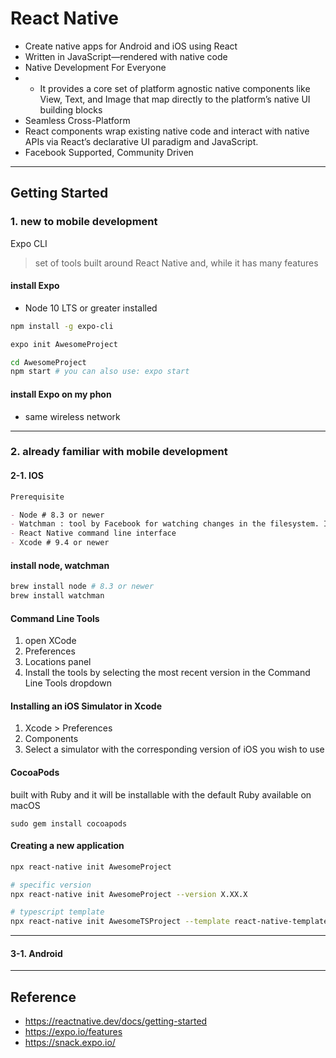 # React Native

- Create native apps for Android and iOS using React
- Written in JavaScript—rendered with native code
- Native Development For Everyone
- - It provides a core set of platform agnostic native components like View, Text, and Image that map directly to the platform’s native UI building blocks
- Seamless Cross-Platform
- React components wrap existing native code and interact with native APIs via React’s declarative UI paradigm and JavaScript.
- Facebook Supported, Community Driven

---

## Getting Started

### 1. new to mobile development

Expo CLI

> set of tools built around React Native and, while it has many features

#### install Expo

- Node 10 LTS or greater installed

```bash
npm install -g expo-cli

expo init AwesomeProject

cd AwesomeProject
npm start # you can also use: expo start
```

#### install Expo on my phon

- same wireless network

---

### 2. already familiar with mobile development

#### 2-1. IOS

```md
Prerequisite

- Node # 8.3 or newer
- Watchman : tool by Facebook for watching changes in the filesystem. It is highly recommended you install it for better performance.
- React Native command line interface
- Xcode # 9.4 or newer
```

#### install node, watchman

```bash
brew install node # 8.3 or newer
brew install watchman
```

#### Command Line Tools

1. open XCode
2. Preferences
3. Locations panel
4. Install the tools by selecting the most recent version in the Command Line Tools dropdown

#### Installing an iOS Simulator in Xcode

1. Xcode > Preferences
2. Components
3. Select a simulator with the corresponding version of iOS you wish to use

#### CocoaPods

built with Ruby and it will be installable with the default Ruby available on macOS

```
sudo gem install cocoapods
```

#### Creating a new application

```bash
npx react-native init AwesomeProject

# specific version
npx react-native init AwesomeProject --version X.XX.X

# typescript template
npx react-native init AwesomeTSProject --template react-native-template-typescript
```

---

#### 3-1. Android

---

## Reference

- https://reactnative.dev/docs/getting-started
- https://expo.io/features
- https://snack.expo.io/
